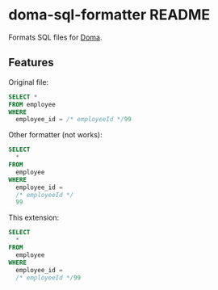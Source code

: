# doma-sql-formatter README

Formats SQL files for [Doma](https://github.com/domaframework/doma).

## Features

Original file:

```sql
SELECT *
FROM employee
WHERE
  employee_id = /* employeeId */99
```

Other formatter (not works):

```sql
SELECT
  *
FROM
  employee
WHERE
  employee_id =
  /* employeeId */
  99
```

This extension:

```sql
SELECT
  *
FROM
  employee
WHERE
  employee_id =
  /* employeeId */99
```
